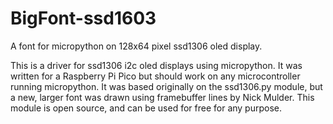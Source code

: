 # BigFont-ssd1603
A font for micropython on 128x64 pixel ssd1306 oled display. 

This is a driver for ssd1306 i2c oled displays using micropython. It was written for a Raspberry Pi Pico but should work on any microcontroller running micropython. It was based originally on the ssd1306.py module, but a new, larger font was drawn using framebuffer lines by Nick Mulder. This module is open source, and can be used for free for any purpose. 

